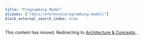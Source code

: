 ```yaml
---
title: "Programming Model"
aliases: ["/docs/reference/programming-model/"]
block_external_search_index: true
---
```


<script>
    // The following list maps the headings that previously appeared on this page to their new locations.
    // We use this list to determine whether we can redirect visitors from the old content to the new.
    var redirects = {
        "#additionalsecretoutputs": "/docs/concepts/resources/#additionalsecretoutputs",
        "#aliases": "/docs/concepts/resources/#aliases",
        "#all": "/docs/concepts/inputs-outputs/#all",
        "#apply": "/docs/concepts/inputs-outputs/#apply",
        "#assets-and-archives": "/docs/concepts/inputs-outputs/assets-archives/",
        "#autonaming": "/docs/concepts/resources/#autonaming",
        "#components": "/docs/concepts/resources/#components",
        "#config": "/docs/concepts/config",
        "#custom-resources": "/docs/concepts/resources/#custom-resources",
        "#declaring-infrastructure": "/docs/concepts/#overview",
        "#deletebeforereplace": "/docs/concepts/resources/#deletebeforereplace",
        "#dependson": "/docs/concepts/resources/#dependson",
        "#dynamicproviders": "/docs/concepts/resources/#dynamicproviders",
        "#explicit-provider-configuration": "/docs/concepts/resources/#explicit-provider-configuration",
        "#import": "/docs/concepts/resources/#import",
        "#introduction": "/docs/intro/concepts",
        "#lifting": "/docs/concepts/inputs-outputs/#lifting",
        "#names": "/docs/concepts/resources/#names",
        "#outputs": "/docs/concepts/inputs-outputs",
        "#outputs-and-strings": "/docs/concepts/inputs-outputs/#outputs-and-strings",
        "#program-structure": "/docs/concepts/#overview",
        "#programs": "/docs/concepts/#overview",
        "#providers": "/docs/concepts/resources/#providers",
        "#reading-configuration-values": "/docs/concepts/config/#code",
        "#resource-get": "/docs/concepts/resources/#resource-get",
        "#resource-providers": "/docs/concepts/resources/#providers",
        "#resourceoptions": "/docs/concepts/resources/#options",
        "#resources": "/docs/concepts/resources",
        "#runtime": "/docs/concepts/",
        "#runtime-functions": "/docs/concepts/",
        "#secrets": "/docs/concepts/secrets",
        "#stack-outputs": "/docs/concepts/stack/#outputs",
        "#stack-references": "/docs/concepts/stack/#stack-references",
        "#transformations": "/docs/concepts/resources/#transformations",
    };

    var redirect = redirects[location.hash];
    if (redirect) {
        location.href = redirect;
    }
</script>

<!--
    Including a fallback redirect lets search engines know the content has moved, and
    waiting a few seconds before redirecting gives the script a chance to locate
    a matching anchor.
-->
<meta http-equiv="refresh" content="4; url=/docs/concepts">

This content has moved. Redirecting to [Architecture &amp; Concepts](/docs/concepts)...
